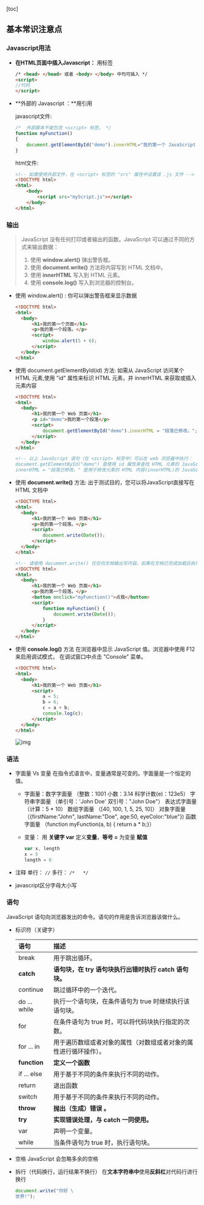 [toc]

##  基本常识注意点

### Javascript用法

* **在HTML页面中插入Javascript：** 用<script> </script>标签

    ~~~html
    /* <head> </head> 或者 <body> </body> 中均可插入 */
    <script> 
    //代码
    </script>
    ~~~

* **外部的 Javascript ：**用<script src=" "> </script>引用

  javascript文件:

    ~~~javascript
    /* 	外部脚本不能包含 <script> 标签。 */
    function myFunction()
    {
        document.getElementById("demo").innerHTML="我的第一个 JavaScript 函数";
    }
    ~~~
  html文件:
    ~~~html
    <!-- 如需使用外部文件，在 <script> 标签的 "src" 属性中设置该 .js 文件 -->
    <!DOCTYPE html>
    <html>
    	<body>
    		<script src="myScript.js"></script>
    	</body>
    </html>
    ~~~

### 输出

> JavaScript 没有任何打印或者输出的函数。JavaScript 可以通过不同的方式来输出数据：
>
> 1. 使用 **window.alert()** 弹出警告框。
>2. 使用 **document.write()** 方法将内容写到 HTML 文档中。
> 3. 使用 **innerHTML** 写入到 HTML 元素。
>4. 使用 **console.log()** 写入到浏览器的控制台。



* 使用 window.alert() :
  你可以弹出警告框来显示数据

  ~~~html
  <!DOCTYPE html>
  <html>
  	<body>
  		<h1>我的第一个页面</h1>
  		<p>我的第一个段落。</p>
  		<script>
  			window.alert(5 + 6);
  		</script>
  	</body>
  </html>
  ~~~

* 使用 document.getElementById(*id*) 方法: 
  如需从 JavaScript 访问某个 HTML 元素,使用 "id" 属性来标识 HTML 元素，并 innerHTML 来获取或插入元素内容

  ~~~html
  <!DOCTYPE html>
  <html>
  	<body>
  		<h1>我的第一个 Web 页面</h1>
  		<p id="demo">我的第一个段落</p>
  		<script>
  			document.getElementById("demo").innerHTML = "段落已修改。";
  		</script>
  	</body>
  </html>
  
  <!-- 以上 JavaScript 语句（在 <script> 标签中）可以在 web 浏览器中执行：
  document.getElementById("demo") 是使用 id 属性来查找 HTML 元素的 JavaScript 代码 。
  innerHTML = "段落已修改。" 是用于修改元素的 HTML 内容(innerHTML)的 JavaScript 代码。 -->
  ~~~

* 使用 **document.write()** 方法:
  出于测试目的，您可以将JavaScript直接写在HTML 文档中

  ~~~html
  <!DOCTYPE html>
  <html>
  	<body>
  		<h1>我的第一个 Web 页面</h1>
  		<p>我的第一个段落。</p>
  		<script>
  			document.write(Date());
  		</script>
  	</body>
  </html>
  
  <!-- 请使用 document.write() 仅仅向文档输出写内容。如果在文档已完成加载后执行 document.write，整个 HTML 页面将被覆盖。  如：-->
  <!DOCTYPE html>
  <html>
  	<body>
  		<h1>我的第一个 Web 页面</h1>
  		<p>我的第一个段落。</p>
  		<button onclick="myFunction()">点我</button>
  		<script>
  			function myFunction() {
  			    document.write(Date());
  			}
  		</script>
  	</body>
  </html>
  ~~~

* 使用 **console.log()** 方法
  在浏览器中显示 JavaScript 值。浏览器中使用 F12 来启用调试模式， 在调试窗口中点击 "Console" 菜单。

  ~~~html
  <!DOCTYPE html>
  <html>
  	<body>
  		<h1>我的第一个 Web 页面</h1>
  		<script>
  			a = 5;
  			b = 6;
  			c = a + b;
  			console.log(c);
  		</script>
  	</body>
  </html>
  ~~~

  ![img](https://www.runoob.com/wp-content/uploads/2013/08/console-log.jpg)
### 语法

* 字面量 Vs 变量
  在指令式语言中，变量通常是可变的。字面量是一个恒定的值。

  * 字面量：数字字面量 （整数：1001  小数：3.14 科学计数(e)：123e5）
    				字符串字面量 （单引号：'John Doe' 双引号："John Doe"）
    				表达式字面量 （计算：5 * 10）
    				数组字面量 （[40, 100, 1, 5, 25, 10]）
    				对象字面量 （{firstName:"John", lastName:"Doe", age:50, eyeColor:"blue"})
    				函数字面量 （function myFunction(a, b) { return a * b;}）

  * 变量： 用 **关键字 var** 定义**变量**，**等号 =** 为变量 **赋值**

    ~~~javascript
    var x, length
    x = 5
    length = 6
    ~~~

* 注释
  单行： `//`   多行： `/*   */`

* javascript区分字母大小写

### 语句

JavaScript 语句向浏览器发出的命令。语句的作用是告诉浏览器该做什么。

* 标识符（关键字）

  | 语句         | 描述                                                         |
  | :----------- | :----------------------------------------------------------- |
  | break        | 用于跳出循环。                                               |
  | **catch**    | **语句块，在 try 语句块执行出错时执行 catch 语句块。**       |
  | continue     | 跳过循环中的一个迭代。                                       |
  | do ... while | 执行一个语句块，在条件语句为 true 时继续执行该语句块。       |
  | for          | 在条件语句为 true 时，可以将代码块执行指定的次数。           |
  | for ... in   | 用于遍历数组或者对象的属性（对数组或者对象的属性进行循环操作）。 |
  | **function** | **定义一个函数**                                             |
  | if ... else  | 用于基于不同的条件来执行不同的动作。                         |
  | return       | 退出函数                                                     |
  | switch       | 用于基于不同的条件来执行不同的动作。                         |
  | **throw**    | **抛出（生成）错误 。**                                      |
  | **try**      | **实现错误处理，与 catch 一同使用。**                        |
  | var          | 声明一个变量。                                               |
  | while        | 当条件语句为 true 时，执行语句块。                           |

* 空格
  JavaScript 会忽略多余的空格

* 拆行（代码换行，运行结果不换行）
  在**文本字符串中**使用**反斜杠**对代码行进行换行

  ~~~JavaScript
  document.write("你好 \
  世界!");
  ~~~

